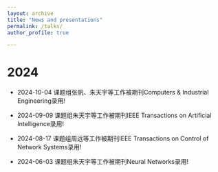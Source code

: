 ```yaml
---
layout: archive
title: "News and presentations"
permalink: /talks/
author_profile: true

---
```

2024
=====

* 2024-10-04 课题组张帆、朱天宇等工作被期刊Computers & Industrial Engineering录用!

* 2024-09-09 课题组朱天宇等工作被期刊IEEE Transactions on Artificial Intelligence录用!

* 2024-08-17 课题组周远等工作被期刊IEEE Transactions on Control of Network Systems录用!

* 2024-06-03 课题组朱天宇等工作被期刊Neural Networks录用!










<div style='display: none'>
<!-- 
{% if site.talkmap_link == true %}

 <p style="text-decoration:underline;"><a href="/talkmap.html">See a map of all the places I've given a talk!</a></p>

{% endif %}

{% for post in site.talks reversed %}
  {% include archive-single-talk.html %}
{% endfor %}
 -->
 </div>

